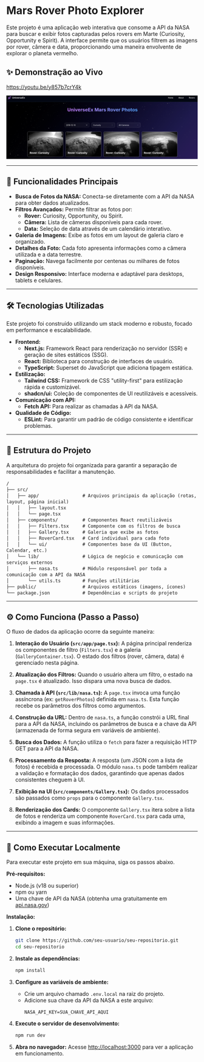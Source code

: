 # Mars Rover Photo Explorer

Este projeto é uma aplicação web interativa que consome a API da NASA para buscar e exibir fotos capturadas pelos rovers em Marte (Curiosity, Opportunity e Spirit). A interface permite que os usuários filtrem as imagens por rover, câmera e data, proporcionando uma maneira envolvente de explorar o planeta vermelho.

## ✨ Demonstração ao Vivo

https://youtu.be/y857b7crY4k

![alt text](image.png)

---

## 🚀 Funcionalidades Principais

- **Busca de Fotos da NASA:** Conecta-se diretamente com a API da NASA para obter dados atualizados.
- **Filtros Avançados:** Permite filtrar as fotos por:
  - **Rover:** Curiosity, Opportunity, ou Spirit.
  - **Câmera:** Lista de câmeras disponíveis para cada rover.
  - **Data:** Seleção de data através de um calendário interativo.
- **Galeria de Imagens:** Exibe as fotos em um layout de galeria claro e organizado.
- **Detalhes da Foto:** Cada foto apresenta informações como a câmera utilizada e a data terrestre.
- **Paginação:** Navega facilmente por centenas ou milhares de fotos disponíveis.
- **Design Responsivo:** Interface moderna e adaptável para desktops, tablets e celulares.

---

## 🛠️ Tecnologias Utilizadas

Este projeto foi construído utilizando um stack moderno e robusto, focado em performance e escalabilidade.

- **Frontend:**
  - **Next.js:** Framework React para renderização no servidor (SSR) e geração de sites estáticos (SSG).
  - **React:** Biblioteca para construção de interfaces de usuário.
  - **TypeScript:** Superset do JavaScript que adiciona tipagem estática.
- **Estilização:**
  - **Tailwind CSS:** Framework de CSS "utility-first" para estilização rápida e customizável.
  - **shadcn/ui:** Coleção de componentes de UI reutilizáveis e acessíveis.
- **Comunicação com API:**
  - **Fetch API:** Para realizar as chamadas à API da NASA.
- **Qualidade de Código:**
  - **ESLint:** Para garantir um padrão de código consistente e identificar problemas.

---

## 📂 Estrutura do Projeto

A arquitetura do projeto foi organizada para garantir a separação de responsabilidades e facilitar a manutenção.

```
/
├── src/
│   ├── app/                # Arquivos principais da aplicação (rotas, layout, página inicial)
│   │   ├── layout.tsx
│   │   └── page.tsx
│   ├── components/         # Componentes React reutilizáveis
│   │   ├── Filters.tsx     # Componente com os filtros de busca
│   │   ├── Gallery.tsx     # Galeria que exibe as fotos
│   │   ├── RoverCard.tsx   # Card individual para cada foto
│   │   └── ui/             # Componentes base da UI (Button, Calendar, etc.)
│   └── lib/                # Lógica de negócio e comunicação com serviços externos
│       ├── nasa.ts         # Módulo responsável por toda a comunicação com a API da NASA
│       └── utils.ts        # Funções utilitárias
├── public/                 # Arquivos estáticos (imagens, ícones)
└── package.json            # Dependências e scripts do projeto
```

---

## ⚙️ Como Funciona (Passo a Passo)

O fluxo de dados da aplicação ocorre da seguinte maneira:

1.  **Interação do Usuário (`src/app/page.tsx`):** A página principal renderiza os componentes de filtro (`Filters.tsx`) e a galeria (`GalleryContainer.tsx`). O estado dos filtros (rover, câmera, data) é gerenciado nesta página.

2.  **Atualização dos Filtros:** Quando o usuário altera um filtro, o estado na `page.tsx` é atualizado. Isso dispara uma nova busca de dados.

3.  **Chamada à API (`src/lib/nasa.ts`):** A `page.tsx` invoca uma função assíncrona (ex: `getRoverPhotos`) definida em `nasa.ts`. Esta função recebe os parâmetros dos filtros como argumentos.

4.  **Construção da URL:** Dentro de `nasa.ts`, a função constrói a URL final para a API da NASA, incluindo os parâmetros de busca e a chave da API (armazenada de forma segura em variáveis de ambiente).

5.  **Busca dos Dados:** A função utiliza o `fetch` para fazer a requisição HTTP GET para a API da NASA.

6.  **Processamento da Resposta:** A resposta (um JSON com a lista de fotos) é recebida e processada. O módulo `nasa.ts` pode também realizar a validação e formatação dos dados, garantindo que apenas dados consistentes cheguem à UI.

7.  **Exibição na UI (`src/components/Gallery.tsx`):** Os dados processados são passados como `props` para o componente `Gallery.tsx`.

8.  **Renderização dos Cards:** O componente `Gallery.tsx` itera sobre a lista de fotos e renderiza um componente `RoverCard.tsx` para cada uma, exibindo a imagem e suas informações.

---

## 🏁 Como Executar Localmente

Para executar este projeto em sua máquina, siga os passos abaixo.

**Pré-requisitos:**

- Node.js (v18 ou superior)
- npm ou yarn
- Uma chave de API da NASA (obtenha uma gratuitamente em [api.nasa.gov](https://api.nasa.gov/))

**Instalação:**

1.  **Clone o repositório:**

    ```bash
    git clone https://github.com/seu-usuario/seu-repositorio.git
    cd seu-repositorio
    ```

2.  **Instale as dependências:**

    ```bash
    npm install
    ```

3.  **Configure as variáveis de ambiente:**

    - Crie um arquivo chamado `.env.local` na raiz do projeto.
    - Adicione sua chave da API da NASA a este arquivo:
      ```
      NASA_API_KEY=SUA_CHAVE_API_AQUI
      ```

4.  **Execute o servidor de desenvolvimento:**

    ```bash
    npm run dev
    ```

5.  **Abra no navegador:**
    Acesse [http://localhost:3000](http://localhost:3000) para ver a aplicação em funcionamento.

